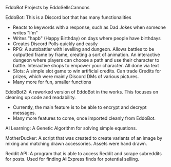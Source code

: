 EddoBot Projects by EddoSellsCannons

EddoBot: This is a Discord bot that has many functionalities
  - Reacts to keywords with a response, such as Dad Jokes when someone writes "I'm"
  - Writes "hapb" (Happy Birthday) on days where people have birthdays
  - Creates Discord Polls quickly and easily
  - RPG: A autobattler with levelling and dungeon. Allows battles to be outputted frame by frame, creating a sort of animation. An interactive dungeon where players can choose a path and use their character to battle. Interactive shops to empower your character. All done via text
  - Slots: A simple slot game to win artificial credits. Can trade Credits for prizes, which were mainly Discord DMs of various pictures.
  - Many more for fun, smaller functions

EddoBot2: A reworked version of EddoBot in the works. This focuses on cleaning up code and readability.
  - Currently, the main feature is to be able to encrypt and decrypt messages.
  - Many more features to come, once imported cleanly from EddoBot.

AI Learning: A Genetic Algorithm for solving simple equations. 

MotherDucker: A script that was created to create variants of an image by mixing and matching drawn accessories. Assets were hand drawn.

Reddit API: A program that is able to access Reddit and scrape subreddits for posts. Used for finding AliExpress finds for potential selling.
